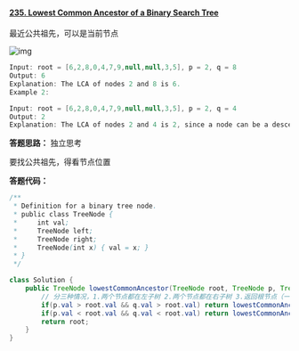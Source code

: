 #### [235. Lowest Common Ancestor of a Binary Search Tree](https://leetcode-cn.com/problems/lowest-common-ancestor-of-a-binary-search-tree/)

最近公共祖先，可以是当前节点

![img](https://assets.leetcode.com/uploads/2018/12/14/binarysearchtree_improved.png)

```java
Input: root = [6,2,8,0,4,7,9,null,null,3,5], p = 2, q = 8
Output: 6
Explanation: The LCA of nodes 2 and 8 is 6.
Example 2:

Input: root = [6,2,8,0,4,7,9,null,null,3,5], p = 2, q = 4
Output: 2
Explanation: The LCA of nodes 2 and 4 is 2, since a node can be a descendant of itself according to the LCA definition.
```

**答题思路：** 独立思考

要找公共祖先，得看节点位置

**答题代码：**

```java
/**
 * Definition for a binary tree node.
 * public class TreeNode {
 *     int val;
 *     TreeNode left;
 *     TreeNode right;
 *     TreeNode(int x) { val = x; }
 * }
 */

class Solution {
    public TreeNode lowestCommonAncestor(TreeNode root, TreeNode p, TreeNode q) {
        // 分三种情况，1.两个节点都在左子树 2.两个节点都在右子树 3.返回根节点（一左一右，或者一个在根节点）
        if(p.val > root.val && q.val > root.val) return lowestCommonAncestor(root.right,p,q);
        if(p.val < root.val && q.val < root.val) return lowestCommonAncestor(root.left,p,q);
        return root;
    }
}
```

